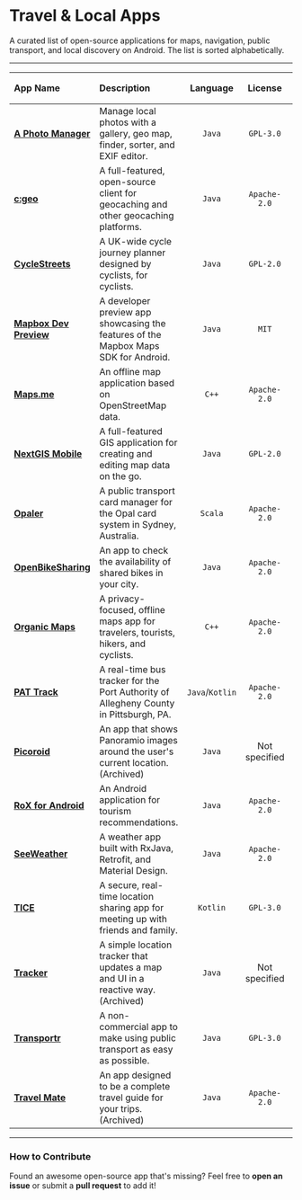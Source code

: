 # Travel & Local Apps

A curated list of open-source applications for maps, navigation, public transport, and local discovery on Android. The list is sorted alphabetically.

---

| App Name | Description | Language | License | ⭐ Stars | Download |
| :--- | :--- | :---: | :---: | :---: | :---: |
| [**A Photo Manager**](https://github.com/k3b/APhotoManager) | Manage local photos with a gallery, geo map, finder, sorter, and EXIF editor. | `Java` | `GPL-3.0` | 468 | [![F-Droid](https://f-droid.org/badge/get-it-on.png)](https://f-droid.org/packages/de.k3b.android.androFotoFinder/) |
| [**c:geo**](https://github.com/cgeo/cgeo) | A full-featured, open-source client for geocaching and other geocaching platforms. | `Java` | `Apache-2.0` | 2.1k | [![Google Play](https://i.imgur.com/T9HnFlW.png)](https://play.google.com/store/apps/details?id=cgeo.geocaching) |
| [**CycleStreets**](https://github.com/cyclestreets/android) | A UK-wide cycle journey planner designed by cyclists, for cyclists. | `Java` | `GPL-2.0` | 134 | [![Google Play](https://i.imgur.com/T9HnFlW.png)](https://play.google.com/store/apps/details?id=net.cyclestreets) |
| [**Mapbox Dev Preview**](https://github.com/mapbox/mapbox-android-demo) | A developer preview app showcasing the features of the Mapbox Maps SDK for Android. | `Java` | `MIT` | 1.1k | [![Google Play](https://i.imgur.com/T9HnFlW.png)](https://play.google.com/store/apps/details?id=com.mapbox.mapboxandroiddemo) |
| [**Maps.me**](https://github.com/mapsme/omim) | An offline map application based on OpenStreetMap data. | `C++` | `Apache-2.0` | 12k | [![Google Play](https://i.imgur.com/T9HnFlW.png)](https://play.google.com/store/apps/details?id=com.mapswithme.maps.pro) |
| [**NextGIS Mobile**](https://github.com/nextgis/android_gisapp) | A full-featured GIS application for creating and editing map data on the go. | `Java` | `GPL-2.0` | 511 | [![Google Play](https://i.imgur.com/T9HnFlW.png)](https://play.google.com/store/apps/details?id=com.nextgis.mobile) |
| [**Opaler**](https://github.com/timgreen/opaler) | A public transport card manager for the Opal card system in Sydney, Australia. | `Scala` | `Apache-2.0` | 100 | [![Google Play](https://i.imgur.com/T9HnFlW.png)](https://play.google.com/store/apps/details?id=it.timgreen.opal) |
| [**OpenBikeSharing**](https://github.com/bparmentier/OpenBikeSharing) | An app to check the availability of shared bikes in your city. | `Java` | `Apache-2.0` | 49 | [![Google Play](https://i.imgur.com/T9HnFlW.png)](https://play.google.com/store/apps/details?id=be.brunoparmentier.openbikesharing.app) |
| [**Organic Maps**](https://github.com/organicmaps/organicmaps) | A privacy-focused, offline maps app for travelers, tourists, hikers, and cyclists. | `C++` | `Apache-2.0` | 8.8k | [![Google Play](https://i.imgur.com/T9HnFlW.png)](https://play.google.com/store/apps/details?id=app.organicmaps) |
| [**PAT Track**](https://github.com/rectangle-dbmi/Realtime-Port-Authority) | A real-time bus tracker for the Port Authority of Allegheny County in Pittsburgh, PA. | `Java`/`Kotlin` | `Apache-2.0` | 31 | [![Google Play](https://i.imgur.com/T9HnFlW.png)](https://play.google.com/store/apps/details?id=rectangledbmi.com.pittsburghrealtimetracker) |
| [**Picoroid**](https://github.com/hemant3370/Picoroid) | An app that shows Panoramio images around the user's current location. (Archived) | `Java` | Not specified | 65 | — |
| [**RoX for Android**](https://github.com/dan-zx/rox-android) | An Android application for tourism recommendations. | `Java` | `Apache-2.0` | 45 | — |
| [**SeeWeather**](https://github.com/xcc3641/SeeWeather) | A weather app built with RxJava, Retrofit, and Material Design. | `Java` | `Apache-2.0` | 4.8k | — |
| [**TICE**](https://github.com/TICESoftware/tice-android) | A secure, real-time location sharing app for meeting up with friends and family. | `Kotlin` | `GPL-3.0` | 185 | [![Google Play](https://i.imgur.com/T9HnFlW.png)](https://play.google.com/store/apps/details?id=app.tice.TICE.production) |
| [**Tracker**](https://github.com/shivamsingh/Tracker) | A simple location tracker that updates a map and UI in a reactive way. (Archived) | `Java` | Not specified | 114 | — |
| [**Transportr**](https://github.com/grote/Transportr) | A non-commercial app to make using public transport as easy as possible. | `Java` | `GPL-3.0` | 1.8k | [![Google Play](https://i.imgur.com/T9HnFlW.png)](https://play.google.com/store/apps/details?id=de.grobox.liberario) |
| [**Travel Mate**](https://github.com/Swati4star/Travel-Mate) | An app designed to be a complete travel guide for your trips. (Archived) | `Java` | `Apache-2.0` | 1.1k | — |

---

### How to Contribute
Found an awesome open-source app that's missing? Feel free to **open an issue** or submit a **pull request** to add it!